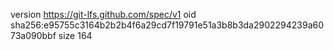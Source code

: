 version https://git-lfs.github.com/spec/v1
oid sha256:e95755c3164b2b2b4f6a29cd7f19791e51a3b8b3da2902294239a6073a090bbf
size 164
